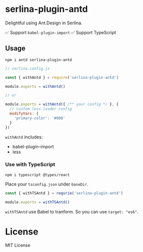 # serlina-plugin-antd

Delightful using Ant.Design in Serlina.

✅ Support `babel-plugin-import`
✅ Support TypeScript

## Usage

```
npm i antd serlina-plugin-antd
```

```js
// serlina.config.js

const { withAntd } = require('serlina-plugin-antd')

module.exports = withAntd()

// or

module.exports = withAntd({ /** your config */ }, {
  // custom less-loader config
  modifyVars: {
    'primary-color': '#000'
  }
})
```

`withAntd` includes:

- babel-plugin-import
- less

### Use with TypeScript

```
npm i typescript @types/react
```

Place your `tsconfig.json` under `baseDir`.

```js
const { withTSAntd } = requrie('serlina-plugin-antd')

module.exports = withTSAntd()
```

`withTSAntd` use Babel to tranform. So you can use `target: "es6"`.

# License

MIT License
